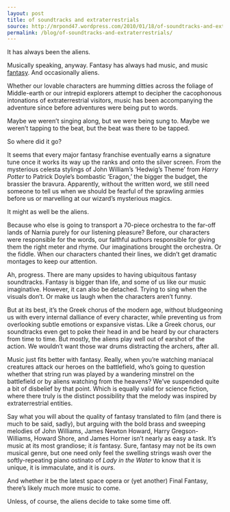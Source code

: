 ```yaml
---
layout: post
title: of soundtracks and extraterrestrials
source: http://mrpond47.wordpress.com/2010/01/18/of-soundtracks-and-extraterrestrials/
permalink: /blog/of-soundtracks-and-extraterrestrials/
---
```


It has always been the aliens.

Musically speaking, anyway. Fantasy has always had music, and music
[fantasy][1]. And occasionally aliens.

Whether our lovable characters are humming ditties across the foliage
of Middle-earth or our intrepid explorers attempt to decipher the
cacophonous intonations of extraterrestrial visitors, music has been
accompanying the adventure since before adventures were being put to
words.

Maybe we weren’t singing along, but we were being sung to. Maybe we
weren’t tapping to the beat, but the beat was there to be tapped.

So where did it go?

It seems that every major fantasy franchise eventually earns a
signature tune once it works its way up the ranks and onto the silver
screen. From the mysterious celesta stylings of John William’s
‘Hedwig’s Theme’ from *Harry Potter* to Patrick Doyle’s bombastic
‘Eragon,’ the bigger the budget, the brassier the bravura. Apparently,
without the written word, we still need someone to tell us when we
should be fearful of the sprawling armies before us or marvelling at
our wizard’s mysterious magics.

It might as well be the aliens.

Because who else is going to transport a 70-piece orchestra to the
far-off lands of Narnia purely for our listening pleasure? Before, our
characters were responsible for the words, our faithful authors
responsible for giving them the right meter and rhyme. Our
imaginations brought the orchestra. Or the fiddle. When our characters
chanted their lines, we didn’t get dramatic montages to keep our
attention.

Ah, progress. There are many upsides to having ubiquitous fantasy
soundtracks. Fantasy is bigger than life, and some of us like our
music imaginative. However, it can also be detached. Trying to sing
when the visuals don’t. Or make us laugh when the characters aren’t
funny.

But at its best, it’s the Greek chorus of the modern age, without
bludgeoning us with every internal dalliance of every character, while
preventing us from overlooking subtle emotions or expansive
vistas. Like a Greek chorus, our soundtracks even get to poke their
head in and be heard by our characters from time to time. But mostly,
the aliens play well out of earshot of the action. We wouldn’t want
those war drums distracting the archers, after all.

Music just fits better with fantasy. Really, when you’re watching
maniacal creatures attack our heroes on the battlefield, who’s going
to question whether that string run was played by a wandering minstrel
on the battlefield or by aliens watching from the heavens? We’ve
suspended quite a bit of disbelief by that point. Which is equally
valid for science fiction, where there truly is the distinct
possibility that the melody was inspired by extraterrestrial entities.

Say what you will about the quality of fantasy translated to film (and
there is much to be said, sadly), but arguing with the bold brass and
sweeping melodies of John Williams, James Newton Howard, Harry
Gregson-Williams, Howard Shore, and James Horner isn’t nearly as easy
a task. It’s music at its most grandiose; it *is* fantasy.  Sure,
fantasy may not be its own musical genre, but one need only feel the
swelling strings wash over the softly-repeating piano ostinato of
*Lady in the Water* to know that it is unique, it is immaculate, and
it is *ours*.

And whether it be the latest space opera or (yet another) Final
Fantasy, there’s likely much more music to come.

Unless, of course, the aliens decide to take some time off.

[1]: http://en.wikipedia.org/wiki/Fantasia_on_a_Theme_of_Thomas_Tallis "You guessed it: Thomas Tallis"
